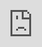# Updates on Tourism

## Exploratory Data Analysis

<iframe iframe src="images/tourism/fl.html" frameborder="0" scrolling="no" title="Number of Flights in 7 Days" style="position:absolute;top:0;left:0;width:100%;height:100%;"></iframe>

<iframe iframe src="images/tourism/fl.html" frameborder="0" scrolling="no" title="Number of Flights in 7 Days" style="position:absolute;top:0;left:0;width:100%;height:100%;"></iframe>

<iframe iframe src="https://raw.githubusercontent.com/worldbank/pacific-observatory/main/docs/images/ais/Kiribati2019.html" frameborder="0" scrolling="no" title="Number of Flights in 7 Days" style="position:absolute;top:0;left:0;width:100%;height:100%;"></iframe>

